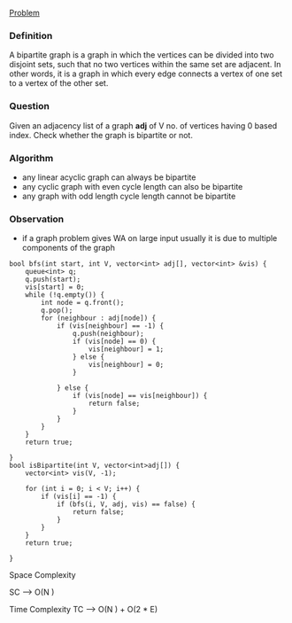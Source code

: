 [Problem](https://www.geeksforgeeks.org/problems/bipartite-graph/1?itm_source=geeksforgeeks&itm_medium=article&itm_campaign=bottom_sticky_on_article)


### Definition
A bipartite graph is a graph in which the vertices can be divided into two disjoint sets, such that no two vertices within the same set are adjacent. In other words, it is a graph in which every edge connects a vertex of one set to a vertex of the other set.

### Question
Given an adjacency list of a graph **adj** of V no. of vertices having 0 based index. Check whether the graph is bipartite or not.
### Algorithm
- any linear acyclic graph can always be bipartite
- any cyclic graph with even cycle length can also be bipartite
- any graph with odd length cycle length cannot be bipartite 
### Observation
- if a graph problem gives WA on large input usually it is due to multiple components of the graph



```
bool bfs(int start, int V, vector<int> adj[], vector<int> &vis) {
	queue<int> q;
	q.push(start);
	vis[start] = 0;
	while (!q.empty()) {
		int node = q.front();
		q.pop();
		for (neighbour : adj[node]) {
			if (vis[neighbour] == -1) {
				q.push(neighbour);
				if (vis[node] == 0) {
					vis[neighbour] = 1;
				} else {
					vis[neighbour] = 0;
				}

			} else {
				if (vis[node] == vis[neighbour]) {
					return false;
				}
			}
		}
	}
	return true;

}
bool isBipartite(int V, vector<int>adj[]) {
	vector<int> vis(V, -1);

	for (int i = 0; i < V; i++) {
		if (vis[i] == -1) {
			if (bfs(i, V, adj, vis) == false) {
				return false;
			}
		}
	}
	return true;

}
```











Space Complexity

SC --> O(N ) 




Time Complexity
TC --> O(N ) + O(2 * E)

